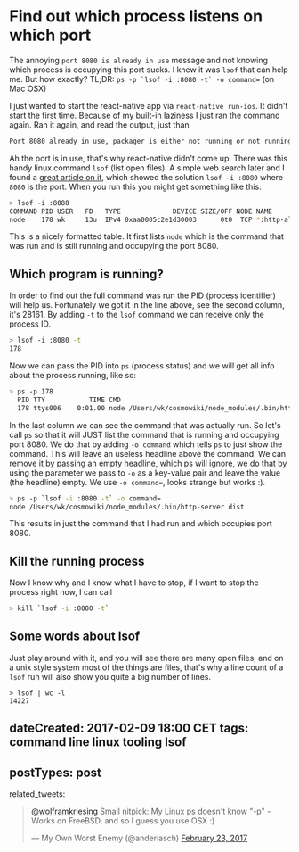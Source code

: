 # Find out which process listens on which port

The annoying `port 8080 is already in use` message and not knowing which
process is occupying this port sucks. I knew it was `lsof` that can help me.
But how exactly?
TL;DR: ``ps -p `lsof -i :8080 -t` -o command=`` (on Mac OSX)

I just wanted to start the react-native app via `react-native run-ios`.
It didn't start the first time. Because of my built-in laziness I just ran the command again.
Ran it again, and read the output, just than
```bash
Port 8080 already in use, packager is either not running or not running correctly
```
Ah the port is in use, that's why react-native didn't come up.
There was this handy linux command `lsof` (list open files). A simple
web search later and I found a [great article on it][article], which showed the solution `lsof -i :8080`
where `8080` is the port.
When you run this you might get something like this:
```bash
> lsof -i :8080
COMMAND PID USER   FD   TYPE             DEVICE SIZE/OFF NODE NAME
node    178 wk     13u  IPv4 0xaa0005c2e1d30003      0t0  TCP *:http-alt (LISTEN)
```
This is a nicely formatted table. It first lists `node` which is the command
that was run and is still running and occupying the port 8080.

## Which program is running?

In order to find out the full command was run the PID (process identifier) will help
us. Fortunately we got it in the line above, see the second column, it's 28161.
By adding `-t` to the `lsof` command we can receive only the process ID.
```bash
> lsof -i :8080 -t
178
```
Now we can pass the PID into `ps` (process status) and we will get all info about
the process running, like so:
```bash
> ps -p 178
  PID TTY           TIME CMD
  178 ttys006    0:01.00 node /Users/wk/cosmowiki/node_modules/.bin/http-server dist
```
In the last column we can see the command that was actually run.
So let's call `ps` so that it will JUST list the command that is running
and occupying port 8080. We do that by adding `-o command` which tells
`ps` to just show the command. This will leave an useless headline above the
command. We can remove it by passing an empty headline, which ps will
ignore, we do that by using the parameter we pass to `-o` as a key-value
pair and leave the value (the headline) empty. We use `-o command=`, looks
strange but works :).
```bash
> ps -p `lsof -i :8080 -t` -o command=
node /Users/wk/cosmowiki/node_modules/.bin/http-server dist
```
This results in just the command that I had run and which occupies port 8080.

## Kill the running process

Now I know why and I know what I have to stop, if I want to stop the process
right now, I can call
```bash
> kill `lsof -i :8080 -t`
```

## Some words about lsof

Just play around with it, and you will see there are many open files, and
on a unix style system most of the things are files, that's why a line count
of a `lsof` run will also show you quite a big number of lines.
```
> lsof | wc -l
14227
```

[article]: https://debian-administration.org/article/184/How_to_find_out_which_process_is_listening_upon_a_port

dateCreated: 2017-02-09 18:00 CET
tags: command line
linux
tooling
lsof
---
postTypes: post
---
related_tweets:

<blockquote class="twitter-tweet" data-conversation="none" data-cards="hidden" data-partner="tweetdeck"><p lang="en" dir="ltr"><a href="https://twitter.com/wolframkriesing">@wolframkriesing</a> Small nitpick: My Linux ps doesn&#39;t know &quot;-p&quot; - Works on FreeBSD, and so I guess you use OSX :)</p>&mdash; My Own Worst Enemy (@anderiasch) <a href="https://twitter.com/anderiasch/status/834859794892730369">February 23, 2017</a></blockquote>
